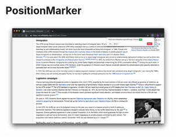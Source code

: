 # PositionMarker

<img src="https://raw.githubusercontent.com/chrisaguilera/PositionMarker/master/screenshots/popup-cesar.png" align="" height="90%" width="90%" >